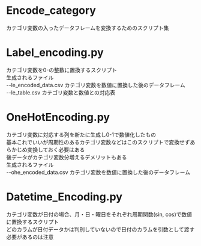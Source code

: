 # Encode_category
カテゴリ変数の入ったデータフレームを変換するためのスクリプト集　　

# Label_encoding.py
カテゴリ変数を0-の整数に置換するスクリプト  
生成されるファイル  
--le_encoded_data.csv カテゴリ変数を数値に置換した後のデータフレーム  
--le_table.csv  カテゴリ変数と数値との対応表  

# OneHotEncoding.py
カテゴリ変数に対応する列を新たに生成し0-1で数値化したもの   
基本これでいいが周期性のあるカテゴリ変数などはこのスクリプトで変換せずあらかじめ変換しておく必要はある  
後データがカテゴリ変数分増えるデメリットもある  
生成されるファイル  
--ohe_encoded_data.csv カテゴリ変数を数値に置換した後のデータフレーム  

# Datetime_Encoding.py
カテゴリ変数が日付の場合、月・日・曜日をそれぞれ周期関数(sin, cos)で数値に置換するスクリプト  
どのカラムが日付データかは判別していないので日付のカラムを引数として渡す必要があるのは注意  
